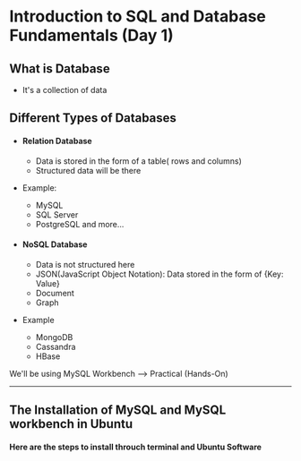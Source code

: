 # Introduction to SQL and Database Fundamentals (Day 1)

## What is Database
- It's a collection of data


## Different Types of Databases
- #### Relation Database
    - Data is stored in the form of a table( rows and columns)
    - Structured data will be there
 
- Example:
  - MySQL
  - SQL Server
  - PostgreSQL and more...

- #### NoSQL Database
  - Data is not structured here
  - JSON(JavaScript Object Notation): Data stored in the form of {Key: Value}
  - Document
  - Graph
 
- Example
  - MongoDB
  - Cassandra
  - HBase
 
We'll be using MySQL Workbench --> Practical (Hands-On)

---
## The Installation of MySQL and MySQL workbench in Ubuntu
#### Here are the steps to install throuch terminal and Ubuntu Software

```bash


```
